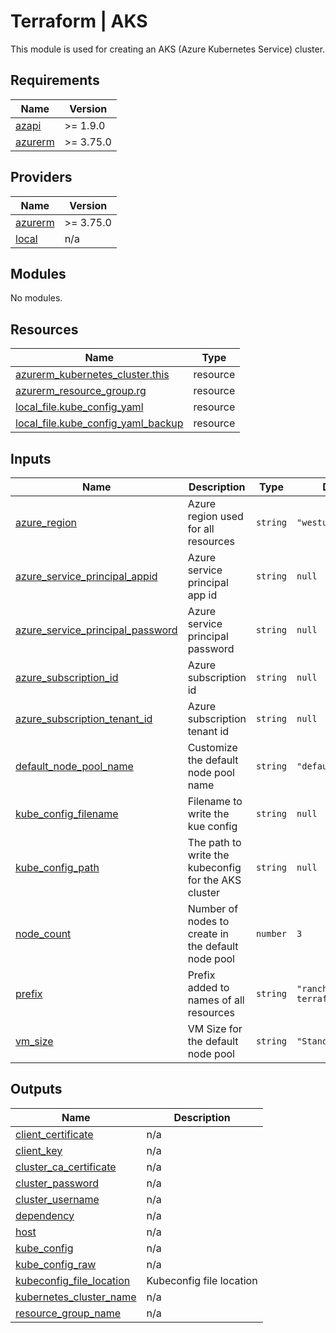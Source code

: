 # Terraform | AKS

This module is used for creating an AKS (Azure Kubernetes Service) cluster.

## Requirements

| Name | Version |
|------|---------|
| <a name="requirement_azapi"></a> [azapi](#requirement\_azapi) | >= 1.9.0 |
| <a name="requirement_azurerm"></a> [azurerm](#requirement\_azurerm) | >= 3.75.0 |

## Providers

| Name | Version |
|------|---------|
| <a name="provider_azurerm"></a> [azurerm](#provider\_azurerm) | >= 3.75.0 |
| <a name="provider_local"></a> [local](#provider\_local) | n/a |

## Modules

No modules.

## Resources

| Name | Type |
|------|------|
| [azurerm_kubernetes_cluster.this](https://registry.terraform.io/providers/hashicorp/azurerm/latest/docs/resources/kubernetes_cluster) | resource |
| [azurerm_resource_group.rg](https://registry.terraform.io/providers/hashicorp/azurerm/latest/docs/resources/resource_group) | resource |
| [local_file.kube_config_yaml](https://registry.terraform.io/providers/hashicorp/local/latest/docs/resources/file) | resource |
| [local_file.kube_config_yaml_backup](https://registry.terraform.io/providers/hashicorp/local/latest/docs/resources/file) | resource |

## Inputs

| Name | Description | Type | Default | Required |
|------|-------------|------|---------|:--------:|
| <a name="input_azure_region"></a> [azure\_region](#input\_azure\_region) | Azure region used for all resources | `string` | `"westus3"` | no |
| <a name="input_azure_service_principal_appid"></a> [azure\_service\_principal\_appid](#input\_azure\_service\_principal\_appid) | Azure service principal app id | `string` | `null` | no |
| <a name="input_azure_service_principal_password"></a> [azure\_service\_principal\_password](#input\_azure\_service\_principal\_password) | Azure service principal password | `string` | `null` | no |
| <a name="input_azure_subscription_id"></a> [azure\_subscription\_id](#input\_azure\_subscription\_id) | Azure subscription id | `string` | `null` | no |
| <a name="input_azure_subscription_tenant_id"></a> [azure\_subscription\_tenant\_id](#input\_azure\_subscription\_tenant\_id) | Azure subscription tenant id | `string` | `null` | no |
| <a name="input_default_node_pool_name"></a> [default\_node\_pool\_name](#input\_default\_node\_pool\_name) | Customize the default node pool name | `string` | `"defaultnp"` | no |
| <a name="input_kube_config_filename"></a> [kube\_config\_filename](#input\_kube\_config\_filename) | Filename to write the kue config | `string` | `null` | no |
| <a name="input_kube_config_path"></a> [kube\_config\_path](#input\_kube\_config\_path) | The path to write the kubeconfig for the AKS cluster | `string` | `null` | no |
| <a name="input_node_count"></a> [node\_count](#input\_node\_count) | Number of nodes to create in the default node pool | `number` | `3` | no |
| <a name="input_prefix"></a> [prefix](#input\_prefix) | Prefix added to names of all resources | `string` | `"rancher-terraform"` | no |
| <a name="input_vm_size"></a> [vm\_size](#input\_vm\_size) | VM Size for the default node pool | `string` | `"Standard_DS2_v2"` | no |

## Outputs

| Name | Description |
|------|-------------|
| <a name="output_client_certificate"></a> [client\_certificate](#output\_client\_certificate) | n/a |
| <a name="output_client_key"></a> [client\_key](#output\_client\_key) | n/a |
| <a name="output_cluster_ca_certificate"></a> [cluster\_ca\_certificate](#output\_cluster\_ca\_certificate) | n/a |
| <a name="output_cluster_password"></a> [cluster\_password](#output\_cluster\_password) | n/a |
| <a name="output_cluster_username"></a> [cluster\_username](#output\_cluster\_username) | n/a |
| <a name="output_dependency"></a> [dependency](#output\_dependency) | n/a |
| <a name="output_host"></a> [host](#output\_host) | n/a |
| <a name="output_kube_config"></a> [kube\_config](#output\_kube\_config) | n/a |
| <a name="output_kube_config_raw"></a> [kube\_config\_raw](#output\_kube\_config\_raw) | n/a |
| <a name="output_kubeconfig_file_location"></a> [kubeconfig\_file\_location](#output\_kubeconfig\_file\_location) | Kubeconfig file location |
| <a name="output_kubernetes_cluster_name"></a> [kubernetes\_cluster\_name](#output\_kubernetes\_cluster\_name) | n/a |
| <a name="output_resource_group_name"></a> [resource\_group\_name](#output\_resource\_group\_name) | n/a |
